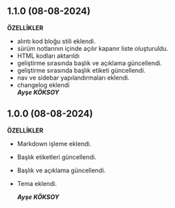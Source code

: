 ## **1.1.0 (08-08-2024)**

**ÖZELLİKLER**

- alıntı kod bloğu stili eklendi.
- sürüm notlarının içinde açılır kapanır liste oluşturuldu.
- HTML kodları aktarıldı
- geliştirme sırasında başlık ve açıklama güncellendi.
- geliştirme sırasında başlık etiketi güncellendi.
- nav ve sidebar yapılandırmaları eklendi.
- changelog eklendi  
  **_Ayşe KÖKSOY_**

## **1.0.0 (08-08-2024)**

**ÖZELLİKLER**

- Markdown işleme eklendi.
- Başlık etiketleri güncellendi.
- Başlık ve açıklama güncellendi.
- Tema eklendi.

  **_Ayşe KÖKSOY_**
